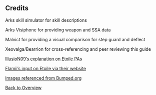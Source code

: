 ## Credits

Arks skill simulator for skill descriptions

Arks Visiphone for providing weapon and SSA data

Malvict for providing a visual comparison for step guard and deflect 

Xeovalga/Bearrion for cross-referencing and peer reviewing this guide 

[IllusioN09’s explanation on Etoile PAs](https://www.youtube.com/watch?v=UY7Rt0gskIQ)

[Flamii’s input on Etoile via their website](https://flamii.wordpress.com/etoile-pas/) 

[Images referenced from Bumped.org](http://pso2.jp/players/update/20191218/01) 

[Back to Overview](New-Repo/index.md)
